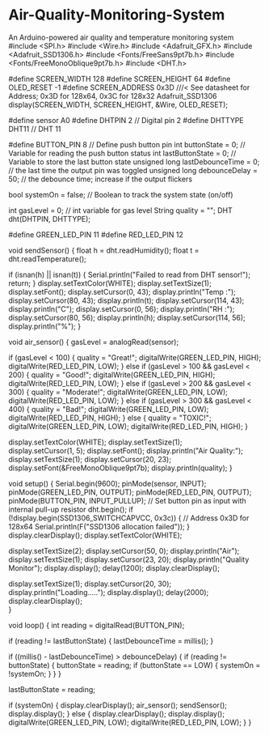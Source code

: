# Air-Quality-Monitoring-System
 An Arduino-powered air quality and temperature monitoring system
#include <SPI.h>
#include <Wire.h>
#include <Adafruit_GFX.h>
#include <Adafruit_SSD1306.h>
#include <Fonts/FreeSans9pt7b.h>
#include <Fonts/FreeMonoOblique9pt7b.h>
#include <DHT.h>

#define SCREEN_WIDTH 128 
#define SCREEN_HEIGHT 64
#define OLED_RESET -1
#define SCREEN_ADDRESS 0x3D ///< See datasheet for Address; 0x3D for 128x64, 0x3C for 128x32
Adafruit_SSD1306 display(SCREEN_WIDTH, SCREEN_HEIGHT, &Wire, OLED_RESET);

#define sensor    A0 
#define DHTPIN 2          // Digital pin 2
#define DHTTYPE DHT11     // DHT 11

#define BUTTON_PIN 8      // Define push button pin
int buttonState = 0;      // Variable for reading the push button status
int lastButtonState = 0;  // Variable to store the last button state
unsigned long lastDebounceTime = 0; // the last time the output pin was toggled
unsigned long debounceDelay = 50;    // the debounce time; increase if the output flickers

bool systemOn = false;   // Boolean to track the system state (on/off)

int gasLevel = 0;         // int variable for gas level
String quality = "";
DHT dht(DHTPIN, DHTTYPE);

#define GREEN_LED_PIN 11
#define RED_LED_PIN 12

void sendSensor() {
  float h = dht.readHumidity();
  float t = dht.readTemperature();

  if (isnan(h) || isnan(t)) {
    Serial.println("Failed to read from DHT sensor!");
    return;
  }
  display.setTextColor(WHITE);
  display.setTextSize(1);
  display.setFont();
  display.setCursor(0, 43);
  display.println("Temp  :");
  display.setCursor(80, 43);
  display.println(t);
  display.setCursor(114, 43);
  display.println("C");
  display.setCursor(0, 56);
  display.println("RH    :");
  display.setCursor(80, 56);
  display.println(h);
  display.setCursor(114, 56);
  display.println("%");
}

void air_sensor() {
  gasLevel = analogRead(sensor);

  if (gasLevel < 100) {
    quality = "Great!";
    digitalWrite(GREEN_LED_PIN, HIGH);
    digitalWrite(RED_LED_PIN, LOW);
  } else if (gasLevel > 100 && gasLevel < 200) {
    quality = "Good!";
    digitalWrite(GREEN_LED_PIN, HIGH);
    digitalWrite(RED_LED_PIN, LOW);
  } else if (gasLevel > 200 && gasLevel < 300) {
    quality = "Moderate!";
    digitalWrite(GREEN_LED_PIN, LOW);
    digitalWrite(RED_LED_PIN, LOW);
  } else if (gasLevel > 300 && gasLevel < 400) {
    quality = "Bad!";
    digitalWrite(GREEN_LED_PIN, LOW);
    digitalWrite(RED_LED_PIN, HIGH);
  } else {
    quality = "TOXIC!";
    digitalWrite(GREEN_LED_PIN, LOW);
    digitalWrite(RED_LED_PIN, HIGH);
  }

  display.setTextColor(WHITE);
  display.setTextSize(1);  
  display.setCursor(1, 5);
  display.setFont();
  display.println("Air Quality:");
  display.setTextSize(1);
  display.setCursor(20, 23);
  display.setFont(&FreeMonoOblique9pt7b);
  display.println(quality); 
}

void setup() {
  Serial.begin(9600);
  pinMode(sensor, INPUT);
  pinMode(GREEN_LED_PIN, OUTPUT);
  pinMode(RED_LED_PIN, OUTPUT);
  pinMode(BUTTON_PIN, INPUT_PULLUP);  // Set button pin as input with internal pull-up resistor
  dht.begin();
  if (!display.begin(SSD1306_SWITCHCAPVCC, 0x3c)) { // Address 0x3D for 128x64
    Serial.println(F("SSD1306 allocation failed"));
  }
  display.clearDisplay();
  display.setTextColor(WHITE);

  display.setTextSize(2);
  display.setCursor(50, 0);
  display.println("Air");
  display.setTextSize(1);
  display.setCursor(23, 20);
  display.println("Quality Monitor");
  display.display();
  delay(1200);
  display.clearDisplay();

  display.setTextSize(1);
  display.setCursor(20, 30);
  display.println("Loading.....");
  display.display();
  delay(2000);
  display.clearDisplay();    
}

void loop() {
  int reading = digitalRead(BUTTON_PIN);

  if (reading != lastButtonState) {
    lastDebounceTime = millis();
  }

  if ((millis() - lastDebounceTime) > debounceDelay) {
    if (reading != buttonState) {
      buttonState = reading;
      if (buttonState == LOW) {
        systemOn = !systemOn;
      }
    }
  }

  lastButtonState = reading;

  if (systemOn) {
    display.clearDisplay();
    air_sensor();
    sendSensor();
    display.display();
  } else {
    display.clearDisplay();
    display.display();
    digitalWrite(GREEN_LED_PIN, LOW);
    digitalWrite(RED_LED_PIN, LOW);
  }
}
